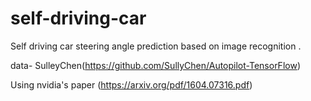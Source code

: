 # self-driving-car
Self driving car steering angle prediction based on image recognition .

data- SulleyChen(https://github.com/SullyChen/Autopilot-TensorFlow)

Using nvidia's paper (https://arxiv.org/pdf/1604.07316.pdf)  



